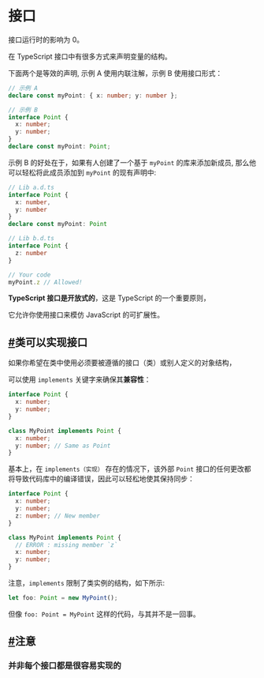 # 接口

接口运行时的影响为 0。

在 TypeScript 接口中有很多方式来声明变量的结构。

下面两个是等效的声明, 示例 A 使用内联注解，示例 B 使用接口形式：

```ts
// 示例 A
declare const myPoint: { x: number; y: number };

// 示例 B
interface Point {
  x: number;
  y: number;
}
declare const myPoint: Point;
```

示例 B 的好处在于，如果有人创建了一个基于 `myPoint` 的库来添加新成员, 那么他可以轻松将此成员添加到 `myPoint` 的现有声明中:

```ts
// Lib a.d.ts
interface Point {
  x: number,
  y: number
}
declare const myPoint: Point

// Lib b.d.ts
interface Point {
  z: number
}

// Your code
myPoint.z // Allowed!
```

**TypeScript 接口是开放式的**，这是 TypeScript 的一个重要原则，

它允许你使用接口来模仿 JavaScript 的可扩展性。



## [#](https://jkchao.github.io/typescript-book-chinese/typings/interfaces.html#类可以实现接口)类可以实现接口

如果你希望在类中使用必须要被遵循的接口（类）或别人定义的对象结构，

可以使用 `implements` 关键字来确保其**兼容性**：

```ts
interface Point {
  x: number;
  y: number;
}

class MyPoint implements Point {
  x: number;
  y: number; // Same as Point
}
```

基本上，在 `implements（实现）` 存在的情况下，该外部 `Point` 接口的任何更改都将导致代码库中的编译错误，因此可以轻松地使其保持同步：

```ts
interface Point {
  x: number;
  y: number;
  z: number; // New member
}

class MyPoint implements Point {
  // ERROR : missing member `z`
  x: number;
  y: number;
}
```

注意，`implements` 限制了类实例的结构，如下所示:

```ts
let foo: Point = new MyPoint();
```

但像 `foo: Point = MyPoint` 这样的代码，与其并不是一回事。

## [#](https://jkchao.github.io/typescript-book-chinese/typings/interfaces.html#注意)注意

### 并非每个接口都是很容易实现的